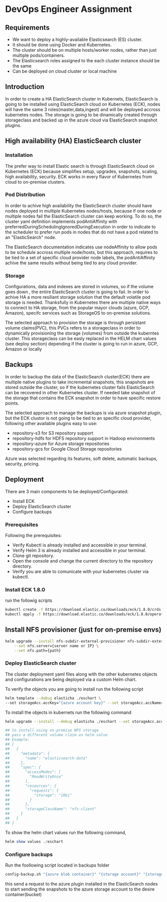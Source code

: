 # DevOps Engineer Assignment

## Requirements
- We want to deploy a highly-available Elasticsearch (ES) cluster.
- It should be done using Docker and Kubernetes.
- The cluster should be on multiple hosts/worker nodes, rather than just multiple pods/containers.
- The Elasticsearch roles assigned to the each cluster instance should be the same
- Can be deployed on cloud cluster or local machine


## Introduction
In order to create a HA ElasticSearch cluster in Kubernets, ElasticSearch is going to be installed using ElasticSearch cloud on Kubernetes (ECK),
nodes will have the same 3 roles(master,data,ingest) and will be deployed accross kubernetes nodes.
The storage is going to be dinamically created through storageclass and backed up in the azure cloud via ElasticSearch snapshot plugins.

## High availability (HA) ElasticSearch cluster

### Installation
The prefer way to install Elastic search is through ElasticSearch cloud on Kubernetes (ECK) because simplifies setup, upgrades, snapshots, scaling, high availability, security.
ECK works in every flavor of Kubernetes from cloud to on-premise clusters.

### Pod Distribution
In order to achive high availability the ElasticSearch cluster should have nodes deployed in multiple Kubernetes nodes/hosts,
because if one node or multiple nodes fail the ElasticSearch cluster can keep working.
To do so, the cluster yaml definition implements podAntiAffinity with preferredDuringSchedulingIgnoredDuringExecution in order
to indicate to the scheduler to prefer run pods in nodes that do not have a pod related to an "ElasticSearch" node.

The ElasticSearch documentation indicates use nodeAffinity to allow pods to be schedule accross multiple node/hosts, but this approach,
requires to be tied to a set of specific cloud provider node labels, the podAntiAffinity achive the same results without being tied to any cloud provider.

### Storage
Configurations, data and indexes are stored in volumes, so if the volume goes down , the entire ElasticSearch cluster is going to fail.
In order to achive HA a more resiliant storage solution that the default volatile pod storage is needed. Thanksfully in Kubernetes 
there are multiple native ways to connect to HA storage, from the popular mayor clouds (azure, GCP, Amazon), specifc services such as StorageOS
to on-premise solutions.

The selected approach to provision the storage is through persistant volume claims(PVC), this PVCs refers to a storageclass in order to dynamically
provisioning the storage (volumes) from outside the kuberntes cluster.
This storageclass can be easly replaced in the HELM chart values (see deploy section) depending if the cluster is going to run in azure, GCP, Amazon or locally

## Backups
In order to backup the data of the ElasticSearch cluster(ECK) there are multiple native plugins to take incremental snapshots, 
this snapshots are stored outside the cluster, so if the kubernetes cluster fails ElasticSearch can be recovered in other Kubernetes cluster.
If needed take snapshot of the storage that contains the ECK snapshot in order to have specific restore points.

The selected approach to manage the backups is via azure snapshot plugin, but the ECK clustor is not going to be tied to an specific cloud provider,
following other available plugins easy to use:
- repository-s3 for S3 repository support
- repository-hdfs for HDFS repository support in Hadoop environments
- repository-azure for Azure storage repositories
- repository-gcs for Google Cloud Storage repositories

Azure was selected regarding its features, soft delete, automatic backups, security, pricing.

## Deployment
There are 3 main components to be deployed/Configurated:
- Install ECK
- Deploy ElasticSearch cluster
- Configure backups

### Prerequisites
Following the prerequisites:
- Verify Kubectl is already installed and accessible in your terminal.
- Verify Helm 3 is already installed and accessible in your terminal.
- Clone git repository.
- Open the console and change the current directory to the repository directory.
- Verify you are able to comunicate with your kubernetes cluster via kubectl.

### Install ECK 1.8.0
run the followig scripts

```sh
kubectl create -f https://download.elastic.co/downloads/eck/1.8.0/crds.yaml
kubectl apply -f https://download.elastic.co/downloads/eck/1.8.0/operator.yaml
```

## Install NFS provisioner (just for on-premise envs)

```sh
helm upgrade --install nfs-subdir-external-provisioner nfs-subdir-external-provisioner/nfs-subdir-external-provisioner \
    --set nfs.server={server name or IP} \
    --set nfs.path={path}
```

### Deploy ElasticSearch cluster
The cluster deployment yaml files along with the other kubernetes objects and configurations
are being deployed via a custom Helm chart.

To verify the objects you are going to install run the following script

```sh
helm template --debug elasticha ./eschart \
--set storageAcc.accKey="{azure account key}" --set storageAcc.accName="{azure account name}"
```

To install the objects in kubernets run the following command

```sh
helm upgrade --install --debug elasticha ./eschart --set storageAcc.accKey="{azure account key}" --set storageAcc.accName="{azure account name}"

## to install using on-premise NFS storage
## pass a different volume claim as helm value
## Example:
## [
##   {
##     "metadata": {
##       "name": "elasticsearch-data"
##     },
##     "spec": {
##       "accessModes": [
##         "ReadWriteOnce"
##       ],
##       "resources": {
##         "requests": {
##           "storage": "10Gi"
##         }
##       },
##       "storageClassName": "nfs-client"
##     }
##   }
## ]
```

To show the helm chart values run the following command, 

```hs
helm show values ./eschart
```


### Configure backups
Run the foollowing script located in backups folder

```sh
config-backup.sh "{azure blob container}" "{storage account}" "{storage account key}"
```
this send a request to the azure plugin installed in the ElasticSearch nodes to start sending the snapshots to the azure storage account to the desire container(bucket)

